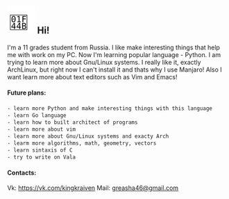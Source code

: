 ## ![(Waving icon)](https://raw.githubusercontent.com/K4rakara/K4rakara/master/assets/wave.svg) Hi!

I'm a 11 grades  student from Russia. I like make interesting things that help me with work on my PC. Now I'm learning popular language - Python. I am trying to learn more about Gnu/Linux systems. I really like it, exactly ArchLinux, but right now I can't install it and thats why I use Manjaro! Also I want learn more about text editors such as Vim and Emacs!


#### Future plans:
    - learn more Python and make interesting things with this language
    - learn Go language
    - learn how to built architect of programs
    - learn more about vim
    - learn more about Gnu/Linux systems and exacty Arch
    - learm more algorithms, math, geometry, vectors
    - learn sintaxis of C
    - try to write on Vala


#### Contacts:
Vk: https://vk.com/kingkraiven
Mail: greasha46@gmail.com
